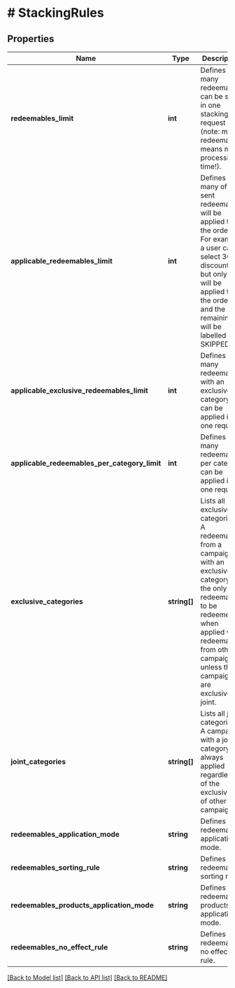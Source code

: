 # # StackingRules

## Properties

Name | Type | Description | Notes
------------ | ------------- | ------------- | -------------
**redeemables_limit** | **int** | Defines how many redeemables can be sent in one stacking request (note: more redeemables means more processing time!). | [default to 30]
**applicable_redeemables_limit** | **int** | Defines how many of the sent redeemables will be applied to the order. For example, a user can select 30 discounts but only 5 will be applied to the order and the remaining will be labelled as SKIPPED. | [default to 5]
**applicable_exclusive_redeemables_limit** | **int** | Defines how many redeemables with an exclusive category can be applied in one request. | [default to 1]
**applicable_redeemables_per_category_limit** | **int** | Defines how many redeemables per category can be applied in one request. | [optional] [default to 1]
**exclusive_categories** | **string[]** | Lists all exclusive categories. A redeemable from a campaign with an exclusive category is the only redeemable to be redeemed when applied with redeemables from other campaigns unless these campaigns are exclusive or joint. |
**joint_categories** | **string[]** | Lists all joint categories. A campaign with a joint category is always applied regardless of the exclusivity of other campaigns. |
**redeemables_application_mode** | **string** | Defines redeemables application mode. | [optional]
**redeemables_sorting_rule** | **string** | Defines redeemables sorting rule. | [optional] [default to 'REQUESTED_ORDER']
**redeemables_products_application_mode** | **string** | Defines redeemables products application mode. | [optional]
**redeemables_no_effect_rule** | **string** | Defines redeemables no effect rule. | [optional]

[[Back to Model list]](../../README.md#models) [[Back to API list]](../../README.md#endpoints) [[Back to README]](../../README.md)
